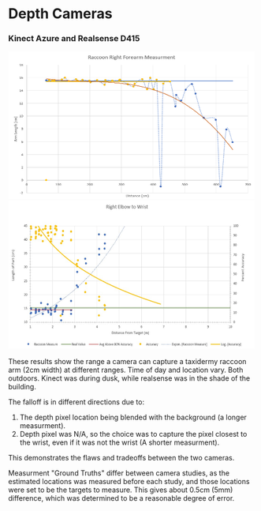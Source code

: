 # Depth Cameras

### Kinect Azure and Realsense D415
<img src ="docs/DepthCameras/Distance(Kinect).PNG" width="500" height="300">
<img src = "docs/DepthCameras/Distance(Realsense).jpg"  width="500" height="300">

These results show the range a camera can capture a taxidermy raccoon arm (2cm width) at different ranges. Time of day and location vary. Both outdoors. Kinect was during dusk, while realsense was in the shade of the building. 

The falloff is in different directions due to:

1) The depth pixel location being blended with the background (a longer measurment).
2) Depth pixel was N/A, so the choice was to capture the pixel closest to the wrist, even if it was not the wrist (A shorter measurment).

This demonstrates the flaws and tradeoffs between the two cameras.

Measurment "Ground Truths" differ between camera studies, as the estimated locations was measured before each study, and those locations were set to be the targets to measure. This gives about 0.5cm (5mm) difference, which was determined to be a reasonable degree of error.
